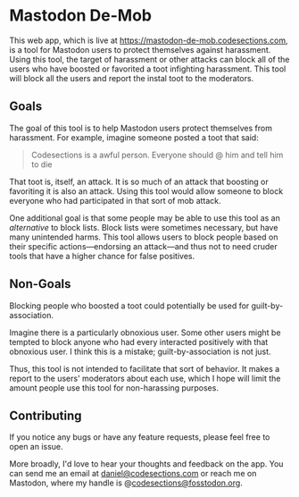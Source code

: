 # Mastodon De-Mob
This web app, which is live at <https://mastodon-de-mob.codesections.com>, is a
tool for Mastodon users to protect themselves against harassment.  Using this 
tool, the target of harassment or other attacks can block all of the users who
have boosted or favorited a toot infighting harassment.  This tool will block
all the users and report the instal toot to the moderators.

## Goals
The goal of this tool is to help Mastodon users protect themselves from 
harassment.  For example, imagine someone posted a toot that said:

> Codesections is a awful person.  Everyone should @ him and tell him to die

That toot is, itself, an attack.  It is so much of an attack that boosting or
favoriting it is also an attack.  Using this tool would allow someone to block
everyone who had participated in that sort of mob attack.

One additional goal is that some people may be able to use this tool as an 
*alternative* to block lists.  Block lists were sometimes necessary, but have
many unintended harms.  This tool allows users to block people based on their 
specific actions—endorsing an attack—and thus not to need cruder tools that 
have a higher chance for false positives.

## Non-Goals
Blocking people who boosted a toot could potentially be used for guilt-by-association.

Imagine there is a particularly obnoxious user.  Some other users might be
tempted to block anyone who had every interacted positively with that obnoxious
user.  I think this is a mistake; guilt-by-association is not just.

Thus, this tool is not intended to facilitate that sort of behavior.  It makes
a report to the users' moderators about each use, which I hope will limit the
amount people use this tool for non-harassing purposes.

## Contributing
If you notice any bugs or have any feature requests, please feel free to open an issue.

More broadly, I'd love to hear your thoughts and feedback on the app.  You can
send me an email at <daniel@codesections.com> or reach me on Mastodon, where 
my handle is @codesections@fosstodon.org.
